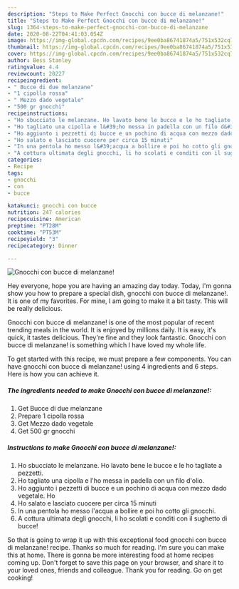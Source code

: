 ```yaml
---
description: "Steps to Make Perfect Gnocchi con bucce di melanzane!"
title: "Steps to Make Perfect Gnocchi con bucce di melanzane!"
slug: 1364-steps-to-make-perfect-gnocchi-con-bucce-di-melanzane
date: 2020-08-22T04:41:03.054Z
image: https://img-global.cpcdn.com/recipes/9ee0ba86741874a5/751x532cq70/gnocchi-con-bucce-di-melanzane-recipe-main-photo.jpg
thumbnail: https://img-global.cpcdn.com/recipes/9ee0ba86741874a5/751x532cq70/gnocchi-con-bucce-di-melanzane-recipe-main-photo.jpg
cover: https://img-global.cpcdn.com/recipes/9ee0ba86741874a5/751x532cq70/gnocchi-con-bucce-di-melanzane-recipe-main-photo.jpg
author: Bess Stanley
ratingvalue: 4.4
reviewcount: 20227
recipeingredient:
- " Bucce di due melanzane"
- "1 cipolla rossa"
- " Mezzo dado vegetale"
- "500 gr gnocchi"
recipeinstructions:
- "Ho sbucciato le melanzane. Ho lavato bene le bucce e le ho tagliate a pezzetti."
- "Ho tagliato una cipolla e l&#39;ho messa in padella con un filo d&#39;olio."
- "Ho aggiunto i pezzetti di bucce e un pochino di acqua con mezzo dado vegetale. Ho"
- "Ho salato e lasciato cuocere per circa 15 minuti"
- "In una pentola ho messo l&#39;acqua a bollire e poi ho cotto gli gnocchi."
- "A cottura ultimata degli gnocchi, li ho scolati e conditi con il sughetto di bucce!"
categories:
- Recipe
tags:
- gnocchi
- con
- bucce

katakunci: gnocchi con bucce 
nutrition: 247 calories
recipecuisine: American
preptime: "PT28M"
cooktime: "PT53M"
recipeyield: "3"
recipecategory: Dinner

---
```



![Gnocchi con bucce di melanzane!](https://img-global.cpcdn.com/recipes/9ee0ba86741874a5/751x532cq70/gnocchi-con-bucce-di-melanzane-recipe-main-photo.jpg)

Hey everyone, hope you are having an amazing day today. Today, I'm gonna show you how to prepare a special dish, gnocchi con bucce di melanzane!. It is one of my favorites. For mine, I am going to make it a bit tasty. This will be really delicious.



Gnocchi con bucce di melanzane! is one of the most popular of recent trending meals in the world. It is enjoyed by millions daily. It is easy, it's quick, it tastes delicious. They're fine and they look fantastic. Gnocchi con bucce di melanzane! is something which I have loved my whole life.


To get started with this recipe, we must prepare a few components. You can have gnocchi con bucce di melanzane! using 4 ingredients and 6 steps. Here is how you can achieve it.

<!--inarticleads1-->

##### The ingredients needed to make Gnocchi con bucce di melanzane!:

1. Get  Bucce di due melanzane
1. Prepare 1 cipolla rossa
1. Get  Mezzo dado vegetale
1. Get 500 gr gnocchi




<!--inarticleads2-->

##### Instructions to make Gnocchi con bucce di melanzane!:

1. Ho sbucciato le melanzane. Ho lavato bene le bucce e le ho tagliate a pezzetti.
1. Ho tagliato una cipolla e l&#39;ho messa in padella con un filo d&#39;olio.
1. Ho aggiunto i pezzetti di bucce e un pochino di acqua con mezzo dado vegetale. Ho
1. Ho salato e lasciato cuocere per circa 15 minuti
1. In una pentola ho messo l&#39;acqua a bollire e poi ho cotto gli gnocchi.
1. A cottura ultimata degli gnocchi, li ho scolati e conditi con il sughetto di bucce!




So that is going to wrap it up with this exceptional food gnocchi con bucce di melanzane! recipe. Thanks so much for reading. I'm sure you can make this at home. There is gonna be more interesting food at home recipes coming up. Don't forget to save this page on your browser, and share it to your loved ones, friends and colleague. Thank you for reading. Go on get cooking!
